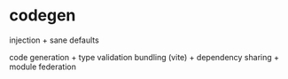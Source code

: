 # codegen

injection + sane defaults

code generation + type validation
bundling (vite) + dependency sharing + module federation
